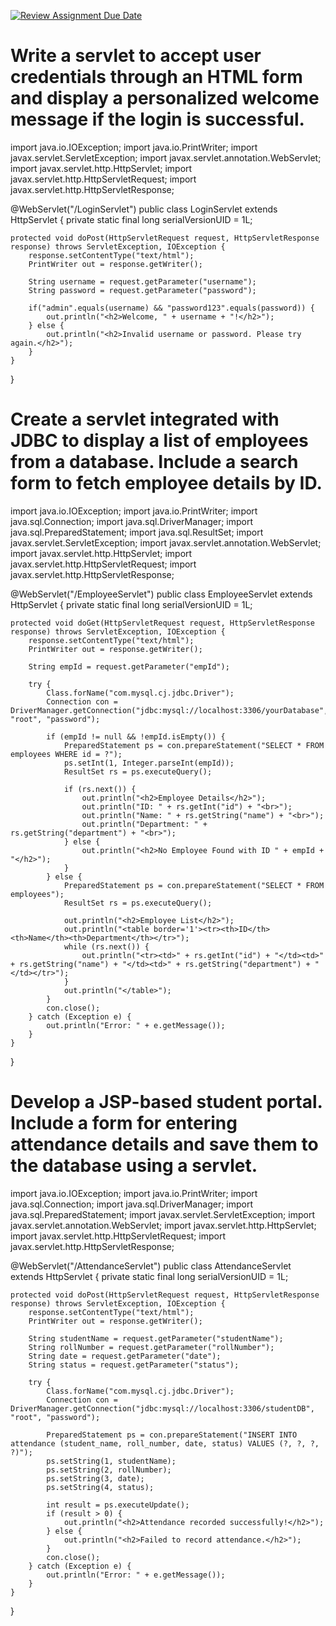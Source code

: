 [![Review Assignment Due Date](https://classroom.github.com/assets/deadline-readme-button-22041afd0340ce965d47ae6ef1cefeee28c7c493a6346c4f15d667ab976d596c.svg)](https://classroom.github.com/a/yaqUII6w)
# Write a servlet to accept user credentials through an HTML form and display a personalized welcome message if the login is successful.
import java.io.IOException;
import java.io.PrintWriter;
import javax.servlet.ServletException;
import javax.servlet.annotation.WebServlet;
import javax.servlet.http.HttpServlet;
import javax.servlet.http.HttpServletRequest;
import javax.servlet.http.HttpServletResponse;

@WebServlet("/LoginServlet")
public class LoginServlet extends HttpServlet {
    private static final long serialVersionUID = 1L;
    
    protected void doPost(HttpServletRequest request, HttpServletResponse response) throws ServletException, IOException {
        response.setContentType("text/html");
        PrintWriter out = response.getWriter();
        
        String username = request.getParameter("username");
        String password = request.getParameter("password");
        
        if("admin".equals(username) && "password123".equals(password)) {
            out.println("<h2>Welcome, " + username + "!</h2>");
        } else {
            out.println("<h2>Invalid username or password. Please try again.</h2>");
        }
    }
}
# Create a servlet integrated with JDBC to display a list of employees from a database. Include a search form to fetch employee details by ID.
import java.io.IOException;
import java.io.PrintWriter;
import java.sql.Connection;
import java.sql.DriverManager;
import java.sql.PreparedStatement;
import java.sql.ResultSet;
import javax.servlet.ServletException;
import javax.servlet.annotation.WebServlet;
import javax.servlet.http.HttpServlet;
import javax.servlet.http.HttpServletRequest;
import javax.servlet.http.HttpServletResponse;

@WebServlet("/EmployeeServlet")
public class EmployeeServlet extends HttpServlet {
    private static final long serialVersionUID = 1L;
    
    protected void doGet(HttpServletRequest request, HttpServletResponse response) throws ServletException, IOException {
        response.setContentType("text/html");
        PrintWriter out = response.getWriter();
        
        String empId = request.getParameter("empId");
        
        try {
            Class.forName("com.mysql.cj.jdbc.Driver");
            Connection con = DriverManager.getConnection("jdbc:mysql://localhost:3306/yourDatabase", "root", "password");
            
            if (empId != null && !empId.isEmpty()) {
                PreparedStatement ps = con.prepareStatement("SELECT * FROM employees WHERE id = ?");
                ps.setInt(1, Integer.parseInt(empId));
                ResultSet rs = ps.executeQuery();
                
                if (rs.next()) {
                    out.println("<h2>Employee Details</h2>");
                    out.println("ID: " + rs.getInt("id") + "<br>");
                    out.println("Name: " + rs.getString("name") + "<br>");
                    out.println("Department: " + rs.getString("department") + "<br>");
                } else {
                    out.println("<h2>No Employee Found with ID " + empId + "</h2>");
                }
            } else {
                PreparedStatement ps = con.prepareStatement("SELECT * FROM employees");
                ResultSet rs = ps.executeQuery();
                
                out.println("<h2>Employee List</h2>");
                out.println("<table border='1'><tr><th>ID</th><th>Name</th><th>Department</th></tr>");
                while (rs.next()) {
                    out.println("<tr><td>" + rs.getInt("id") + "</td><td>" + rs.getString("name") + "</td><td>" + rs.getString("department") + "</td></tr>");
                }
                out.println("</table>");
            }
            con.close();
        } catch (Exception e) {
            out.println("Error: " + e.getMessage());
        }
    }
}
# Develop a JSP-based student portal. Include a form for entering attendance details and save them to the database using a servlet.
import java.io.IOException;
import java.io.PrintWriter;
import java.sql.Connection;
import java.sql.DriverManager;
import java.sql.PreparedStatement;
import javax.servlet.ServletException;
import javax.servlet.annotation.WebServlet;
import javax.servlet.http.HttpServlet;
import javax.servlet.http.HttpServletRequest;
import javax.servlet.http.HttpServletResponse;

@WebServlet("/AttendanceServlet")
public class AttendanceServlet extends HttpServlet {
    private static final long serialVersionUID = 1L;
    
    protected void doPost(HttpServletRequest request, HttpServletResponse response) throws ServletException, IOException {
        response.setContentType("text/html");
        PrintWriter out = response.getWriter();
        
        String studentName = request.getParameter("studentName");
        String rollNumber = request.getParameter("rollNumber");
        String date = request.getParameter("date");
        String status = request.getParameter("status");
        
        try {
            Class.forName("com.mysql.cj.jdbc.Driver");
            Connection con = DriverManager.getConnection("jdbc:mysql://localhost:3306/studentDB", "root", "password");
            
            PreparedStatement ps = con.prepareStatement("INSERT INTO attendance (student_name, roll_number, date, status) VALUES (?, ?, ?, ?)");
            ps.setString(1, studentName);
            ps.setString(2, rollNumber);
            ps.setString(3, date);
            ps.setString(4, status);
            
            int result = ps.executeUpdate();
            if (result > 0) {
                out.println("<h2>Attendance recorded successfully!</h2>");
            } else {
                out.println("<h2>Failed to record attendance.</h2>");
            }
            con.close();
        } catch (Exception e) {
            out.println("Error: " + e.getMessage());
        }
    }
}
